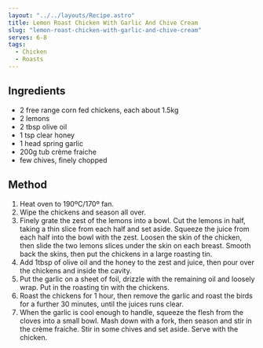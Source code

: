 ```yaml
---
layout: "../../layouts/Recipe.astro"
title: Lemon Roast Chicken With Garlic And Chive Cream
slug: "lemon-roast-chicken-with-garlic-and-chive-cream"
serves: 6-8
tags:
  - Chicken
  - Roasts
---
```


## Ingredients

- 2 free range corn fed chickens, each about 1.5kg
- 2 lemons
- 2 tbsp olive oil
- 1 tsp clear honey
- 1 head spring garlic
- 200g tub crème fraiche
- few chives, finely chopped

## Method

1. Heat oven to 190ºC/170º fan.
1. Wipe the chickens and season all over.
1. Finely grate the zest of the lemons into a bowl. Cut the lemons in half, taking a thin slice from each half and set aside. Squeeze the juice from each half into the bowl with the zest. Loosen the skin of the chicken, then slide the two lemons slices under the skin on each breast. Smooth back the skins, then put the chickens in a large roasting tin.
1. Add 1tbsp of olive oil and the honey to the zest and juice, then pour over the chickens and inside the cavity.
1. Put the garlic on a sheet of foil, drizzle with the remaining oil and loosely wrap. Put in the roasting tin with the chickens.
1. Roast the chickens for 1 hour, then remove the garlic and roast the birds for a further 30 minutes, until the juices runs clear.
1. When the garlic is cool enough to handle, squeeze the flesh from the cloves into a small bowl. Mash down with a fork, then season and stir in the crème fraiche. Stir in some chives and set aside. Serve with the chicken.